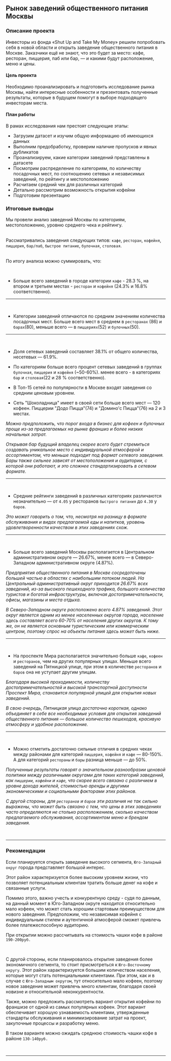 ## Рынок заведений общественного питания Москвы

### Описание проекта  

Инвесторы из фонда «Shut Up and Take My Money» решили попробовать себя в новой области и открыть заведение общественного питания в Москве. Заказчики ещё не знают, что это будет за место: кафе, ресторан, пиццерия, паб или бар, — и какими будут расположение, меню и цены.

#### Цель проекта  

Необходимо проанализировать и подготовить исследование рынка Москвы, найти интересные особенности и презентовать полученные результаты, которые в будущем помогут в выборе подходящего инвесторам места.

#### План работы

В рамах исследования нам престоят следующие этапы:
* Загрузим датасет и изучим общую информацию об имеющихся данных
* Выполним предобработку, проверим наличие пропусков и явных дубликатов
* Проанализируем, какие категории заведений представлены в датасете
* Посмотрим распределение по категориям, по количеству посадочных мест, по соотношению сетевых и независимых заведений, по рейтингу и местоположению
* Расчитаем средний чек для различных категорий  
* Детально рассмотрим возможность открытия кофейни
* Подготовим презентацию


### Итоговые выводы  

Мы провели анализ заведений Москвы по категориям, местоположению, уровню среднего чека и рейтингу.    
<br/>

Рассматривались заведения следующих типов: `кафе`, `ресторан`, `кофейня`, `пиццерия`, `бар/паб`, `быстрое питание`, `булочная`, `столовая`.  
<br/>


По итогу анализа можно суммировать, что:  

<br/>

* Больше всего заведений в городе категории `кафе` - 28.3 %, на втором и третьем местах - `ресторан` и `кофейня` (24.3% и 16.8% соответственно).

---
<br/>

* Категории заведений отличаются по средним значениям количества посадочных мест. Больше всего мест в среднем в `ресторанах` (86) и `барах`(80), меньше всего — в `пиццериях`(52) и `булочных`(50).  

---
<br/>

* Доля сетевых заведений составляет 38.1% от общего количества, несетевых — 61.9%.
 * По категориям больше всего процент сетевых заведений в группах `булочная`, `пиццерия` и `кофейня` (~50-60%). менее всего - в категориях `бар` и `столовая`(22 и 28 % соответственно).  
 * В Топ-15 сетей по популярности в Москве входят заведения со средним ценовым уровнем.  
  
 * Сеть "Шоколадница" имеет в своей сети больше всего мест — 120 кофеен. Пиццерии "Додо Пицца"(74) и "Домино'с Пицца"(76) на 2 и 3 местах.


*Можно предположить, что порог входа в бизнес для кофеен и булочных проще из-за предлагаемых на рынке франшиз и более низких начальных затрат.*

*Открывая бар будущий владелец скорее всего будет стремиться создавать уникальное место с индивидуальной атмосферой и ассортиментом, что меньше подходит под формат сетевого заведения. Бары также сильнее зависят от местоположения и аудитории, с которой они работают, и это сложнее стандартизировать в сетевом формате.*

 ---
  <br/>

* Средние рейтинги заведений в различных категориях различаются незначительно —
от `4.05` у ресторанов `быстрого питания` до `4.30` у `баров`.  

*Это может говорить о том, что, несмотря на разницу в формате обслуживания и видах предлагаемой еды и напитков, уровень удовлетворенности качеством в этих заведениях схож.*  

---
<br/>

* Больше всего заведений Москвы располагается в Центральном административном округе — 26.67%, менее всего — в Северо-Западном административном округе (4.87%).   

*Предприятия общественного питания в Москве сосредоточены большей частью в областях с наибольшим потоком людей. На Центральный административный округ приходится 26.67% всех заведений, из-за высокого пешеходного трафика, большого количества туристов и богатой инфраструктуры, включая достопримечательности, офисы, магазины и места отдыха.*

*В Северо-Западном округе расположено всего 4.87% заведений. Этот округ является одним из менее населенных округов города, население здесь составляет всего 60-70% от населения других округов. К тому же, он не является основным туристическим или коммерческим центром, поэтому спрос на объекты питания здесь может быть ниже.*

---
<br/>

* На проспекте Мира располагается значительно больше `кафе`, `кофеен` и `ресторанов`, чем на других популярных улицах. Меньше всего заведений на Пятницкой улице, при этом в количестве `ресторанов` и `баров` она не уступает другим улицам.


*Благодаря высокой проходимости, количеству достопримечательностей и высокой транспортной доступности Проспект Мира, становится популярной улицей для открытия новых заведений.*

*В свою очередь, Пятницкая улица достаточно короткая, однако объединяет в себе все необходимые условия для открытия заведений общественного питания — большое количество пешеходов, красивую атмосферу и удобное расположение.*

---
<br/>

* Можно отметить достаточно сильные отличия в средних чеках между районами для категорий `пиццерия`, `кофейня` и `кафе` — 80-150%. А для категорий `рестораны` и `бары` разница меньше — до 50%.

*Полученные результаты говорят о значительном разнообразии ценовой политики между различными округами для таких категорий заведений, как `пиццерии`, `кофейни` и `кафе`, что скорее всего связано с различием в уровне дохода жителей, стоимостью аренды и другими экономическими и социальными факторами этих районов.*

*С другой стороны, для `ресторанов` и `баров` эти различия не так сильно выражены, что может быть связано с тем, что цены в этих заведениях часто определяются не столько расположением, сколько качеством предлагаемого обслуживания, ассортиментом меню и брендом заведения.*

<br/>

---

### Рекомендации  

Если планируется открыть заведение высокого сегмента, `Юго-Западный округ` города представляет большой интерес.   

Этот район характеризуется более высоким уровнем жизни, что позволяет потенциальным клиентам тратить больше денег на кофе и связанные услуги.

Помимо этого, важно учесть и конкурентную среду - судя по данным, на данный момент в Юго-Западном округе находится относительно мало кофеен, что может стать хорошим стартовым преимуществом для нового заведения.  Предположим, что независимая кофейня с индивидуальным стилем и аутентичной атмосферой сможет привлечь более платежеспособную аудиторию.

При открытии можно рассчитывать на стоимость чашки кофе в районе `190-200руб.`  

<br/>

С другой стороны, если планировалось открытие заведения более экономичного сегмента, то стоит присмотреться к `Юго-Восточному округу`. Этот район характеризуется большим количеством населения, которые могут стать потенциальными клиентами. При этом, как и в случае с `Юго-Западным округом`, тут относительно мало кофеен, поэтому новое заведение может привлечь много клиентам, благодаря своей новизне и относительной неконкурентности.  

Также, можно предложить рассмотреть вариант открытия кофейни по франшизе от одной из самых популярных кофеен. Этот вариант обеспечивает хорошую узнаваемость клиентами, утвержденные стандарты обслуживания и минимизирование затрат на проект, закупочные процессы и разработку меню.  

В таком варианте можно ожидать среднюю стоимость чашки кофе в районе `130-140руб.`  

<br/>

---
